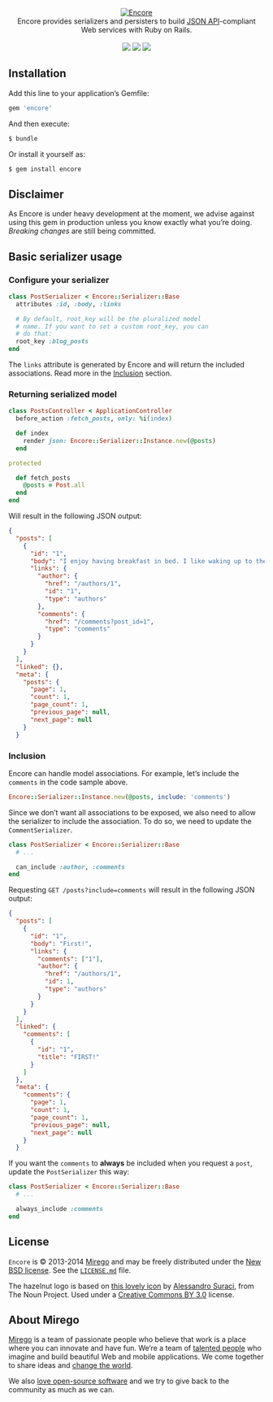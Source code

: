 <p align="center">
  <a href="https://github.com/mirego/encore">
    <img src="http://i.imgur.com/erXBozp.png" alt="Encore" />
  </a>
  <br />
  Encore provides serializers and persisters to build <a href="http://jsonapi.org">JSON API</a>-compliant<br /> Web services with Ruby on Rails.
  <br /><br />
  <a href="https://rubygems.org/gems/encore"><img src="http://img.shields.io/gem/v/encore.svg" /></a>
  <a href="https://travis-ci.org/mirego/encore"><img src="http://img.shields.io/travis/mirego/encore.svg" /></a>
  <a href="https://codeclimate.com/github/mirego/encore"><img src="http://img.shields.io/codeclimate/github/mirego/encore.svg" /></a>
</p>

## Installation

Add this line to your application’s Gemfile:

```ruby
gem 'encore'
```

And then execute:

```bash
$ bundle
```

Or install it yourself as:

```bash
$ gem install encore
```

## Disclaimer

As Encore is under heavy development at the moment, we advise against using this gem in production unless you know exactly what you’re doing. *Breaking changes* are still being committed.

## Basic serializer usage

### Configure your serializer

```ruby
class PostSerializer < Encore::Serializer::Base
  attributes :id, :body, :links

  # By default, root_key will be the pluralized model
  # name. If you want to set a custom root_key, you can
  # do that:
  root_key :blog_posts
end
```

The `links` attribute is generated by Encore and will return the included associations. Read more in the [Inclusion](#inclusion) section.

### Returning serialized model

```ruby
class PostsController < ApplicationController
  before_action :fetch_posts, only: %i(index)

  def index
    render json: Encore::Serializer::Instance.new(@posts)
  end

protected

  def fetch_posts
    @posts = Post.all
  end
end
```

Will result in the following JSON output:

```json
{
  "posts": [
    {
      "id": "1",
      "body": "I enjoy having breakfast in bed. I like waking up to the smell of bacon.",
      "links": {
        "author": {
          "href": "/authors/1",
          "id": "1",
          "type": "authors"
        },
        "comments": {
          "href": "/comments?post_id=1",
          "type": "comments"
        }
      }
    }
  ],
  "linked": {},
  "meta": {
    "posts": {
      "page": 1,
      "count": 1,
      "page_count": 1,
      "previous_page": null,
      "next_page": null
    }
  }
```

### Inclusion

Encore can handle model associations. For example, let’s include the `comments` in the code sample above.

```ruby
Encore::Serializer::Instance.new(@posts, include: 'comments')
```

Since we don’t want all associations to be exposed, we also need to allow the serializer to include the association. To do so, we need to update the `CommentSerializer`.

```ruby
class PostSerializer < Encore::Serializer::Base
  # ...

  can_include :author, :comments
end
```

Requesting `GET /posts?include=comments` will result in the following JSON output:

```json
{
  "posts": [
    {
      "id": "1",
      "body": "First!",
      "links": {
        "comments": ["1"],
        "author": {
          "href": "/authors/1",
          "id": 1,
          "type": "authors"
        }
      }
    }
  ],
  "linked": {
    "comments": [
      {
        "id": "1",
        "title": "FIRST!"
      }
    ]
  },
  "meta": {
    "comments": {
      "page": 1,
      "count": 1,
      "page_count": 1,
      "previous_page": null,
      "next_page": null
    }
  }
```

If you want the `comments` to **always** be included when you request a `post`, update the `PostSerializer` this way:

```ruby
class PostSerializer < Encore::Serializer::Base
  # ...

  always_include :comments
end
```

## License

`Encore` is © 2013-2014 [Mirego](http://www.mirego.com) and may be freely distributed under the [New BSD license](http://opensource.org/licenses/BSD-3-Clause).  See the [`LICENSE.md`](https://github.com/mirego/encore/blob/master/LICENSE.md) file.

The hazelnut logo is based on [this lovely icon](http://thenounproject.com/term/hazelnuts/3618/) by [Alessandro Suraci](http://thenounproject.com/alessandro.suraci/), from The Noun Project. Used under a [Creative Commons BY 3.0](http://creativecommons.org/licenses/by/3.0/) license.

## About Mirego

[Mirego](http://mirego.com) is a team of passionate people who believe that work is a place where you can innovate and have fun. We’re a team of [talented people](http://life.mirego.com) who imagine and build beautiful Web and mobile applications. We come together to share ideas and [change the world](http://mirego.org).

We also [love open-source software](http://open.mirego.com) and we try to give back to the community as much as we can.
